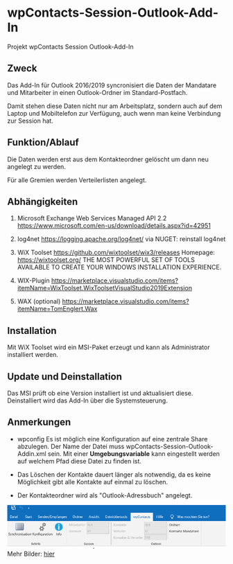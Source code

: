 # wpContacts-Session-Outlook-Add-In
Projekt wpContacts Session Outlook-Add-In

## Zweck
Das Add-In für Outlook 2016/2019 syncronisiert die Daten der Mandatare und Mitarbeiter in einen Outlook-Ordner im Standard-Postfach.

Damit stehen diese Daten nicht nur am Arbeitsplatz, sondern auch auf dem Laptop und Mobiltelefon zur Verfügung, auch wenn man keine Verbindung zur Session hat.

## Funktion/Ablauf
Die Daten werden erst aus dem Kontakteordner gelöscht um dann neu angelegt zu werden.

Für alle Gremien werden Verteilerlisten angelegt.

## Abhängigkeiten

1. Microsoft Exchange Web Services Managed API 2.2
https://www.microsoft.com/en-us/download/details.aspx?id=42951

2. log4net 
https://logging.apache.org/log4net/
via NUGET: reinstall log4net

3. WiX Toolset
https://github.com/wixtoolset/wix3/releases
Homepage: https://wixtoolset.org/
THE MOST POWERFUL SET OF TOOLS AVAILABLE TO CREATE YOUR WINDOWS INSTALLATION EXPERIENCE.

4. WIX-Plugin
https://marketplace.visualstudio.com/items?itemName=WixToolset.WixToolsetVisualStudio2019Extension

5. WAX (optional)
https://marketplace.visualstudio.com/items?itemName=TomEnglert.Wax

## Installation
Mit WiX Toolset wird ein MSI-Paket erzeugt und kann als Administrator installiert werden.

## Update und Deinstallation
Das MSI prüft ob eine Version installiert ist und aktualisiert diese.
Deinstalliert wird das Add-In über die Systemsteuerung.

## Anmerkungen

* wpconfig
Es ist möglich eine Konfiguration auf eine zentrale Share abzulegen. 
Der Name der Datei muss wpContacts-Session-Outlook-Addin.xml sein.
Mit einer **Umgebungsvariable** kann eingestellt werden auf welchem Pfad diese Datei zu finden ist.

* Das Löschen der Kontakte dauert länger als notwendig, da es keine Möglichkeit gibt alle Kontakte auf einmal zu löschen.

* Der Kontakteordner wird als "Outlook-Adressbuch" angelegt.


![Hauptmenu](./Bilder/wpContacts_Hauptmenu.png)
Mehr Bilder: [hier](/Bilder)
